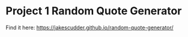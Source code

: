 # Project 1 Random Quote Generator

Find it here: https://jakescudder.github.io/random-quote-generator/
